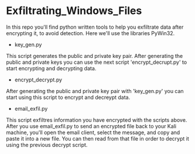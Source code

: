 # Exfiltrating_Windows_Files
In this repo you'll find python written tools to help you exfiltrate data after encrypting it, to avoid detection. Here we'll use the libraries PyWin32.

- key_gen.py

This script generates the public and private key pair. After generating the public and private keys you can use the next script 'encrypt_decrupt.py' to start encrypting and decrypting data.

- encrypt_decrypt.py

After generating the public and private key pair with 'key_gen.py' you can start using this script to encrypt and decreypt data. 

- email_exfil.py

This script exfiltres information you have encrypted with the scripts above. After you use email_exfil.py to send an encrypted file back to your Kali machine, you'll open the email client, select the message, and copy and paste it into a new file. You can then read from that file in order to decrypt it using the previous decrypt script.
